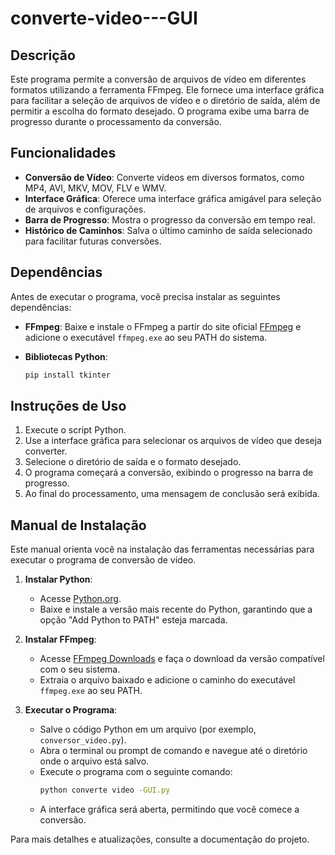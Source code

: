 # converte-video---GUI

## Descrição
Este programa permite a conversão de arquivos de vídeo em diferentes formatos utilizando a ferramenta FFmpeg. Ele fornece uma interface gráfica para facilitar a seleção de arquivos de vídeo e o diretório de saída, além de permitir a escolha do formato desejado. O programa exibe uma barra de progresso durante o processamento da conversão.

## Funcionalidades
- **Conversão de Vídeo**: Converte vídeos em diversos formatos, como MP4, AVI, MKV, MOV, FLV e WMV.
- **Interface Gráfica**: Oferece uma interface gráfica amigável para seleção de arquivos e configurações.
- **Barra de Progresso**: Mostra o progresso da conversão em tempo real.
- **Histórico de Caminhos**: Salva o último caminho de saída selecionado para facilitar futuras conversões.

## Dependências
Antes de executar o programa, você precisa instalar as seguintes dependências:

- **FFmpeg**: Baixe e instale o FFmpeg a partir do site oficial [FFmpeg](https://ffmpeg.org/download.html) e adicione o executável `ffmpeg.exe` ao seu PATH do sistema.

- **Bibliotecas Python**:
  ```bash
  pip install tkinter
  ```

## Instruções de Uso
1. Execute o script Python.
2. Use a interface gráfica para selecionar os arquivos de vídeo que deseja converter.
3. Selecione o diretório de saída e o formato desejado.
4. O programa começará a conversão, exibindo o progresso na barra de progresso.
5. Ao final do processamento, uma mensagem de conclusão será exibida.

## Manual de Instalação
Este manual orienta você na instalação das ferramentas necessárias para executar o programa de conversão de vídeo.

1. **Instalar Python**:
   - Acesse [Python.org](https://www.python.org/).
   - Baixe e instale a versão mais recente do Python, garantindo que a opção "Add Python to PATH" esteja marcada.

2. **Instalar FFmpeg**:
   - Acesse [FFmpeg Downloads](https://ffmpeg.org/download.html) e faça o download da versão compatível com o seu sistema.
   - Extraia o arquivo baixado e adicione o caminho do executável `ffmpeg.exe` ao seu PATH.

3. **Executar o Programa**:
   - Salve o código Python em um arquivo (por exemplo, `conversor_video.py`).
   - Abra o terminal ou prompt de comando e navegue até o diretório onde o arquivo está salvo.
   - Execute o programa com o seguinte comando:
     ```bash
     python converte video -GUI.py
     ```
   - A interface gráfica será aberta, permitindo que você comece a conversão.

Para mais detalhes e atualizações, consulte a documentação do projeto.
